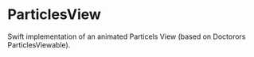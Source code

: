 # ParticlesView
Swift implementation of an animated Particels View (based on Doctorors ParticlesViewable).
